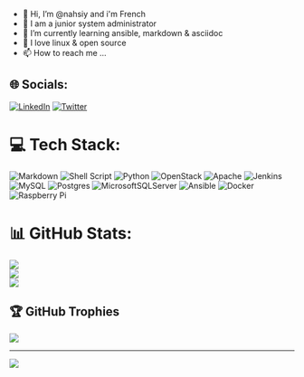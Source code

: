 - 👋 Hi, I’m @nahsiy and i'm French
- 👀 I am a junior system administrator
- 🌱 I’m currently learning ansible, markdown & asciidoc 
- 💞️ I love linux & open source 
- 📫 How to reach me ...

## 🌐 Socials:
[![LinkedIn](https://img.shields.io/badge/LinkedIn-%230077B5.svg?logo=linkedin&logoColor=white)](https://linkedin.com/in/christophemassieu) [![Twitter](https://img.shields.io/badge/Twitter-%231DA1F2.svg?logo=Twitter&logoColor=white)](https://twitter.com/NahsiY) 

# 💻 Tech Stack:
![Markdown](https://img.shields.io/badge/markdown-%23000000.svg?style=for-the-badge&logo=markdown&logoColor=white) ![Shell Script](https://img.shields.io/badge/shell_script-%23121011.svg?style=for-the-badge&logo=gnu-bash&logoColor=white) ![Python](https://img.shields.io/badge/python-3670A0?style=for-the-badge&logo=python&logoColor=ffdd54) ![OpenStack](https://img.shields.io/badge/Openstack-%23f01742.svg?style=for-the-badge&logo=openstack&logoColor=white) ![Apache](https://img.shields.io/badge/apache-%23D42029.svg?style=for-the-badge&logo=apache&logoColor=white) ![Jenkins](https://img.shields.io/badge/jenkins-%232C5263.svg?style=for-the-badge&logo=jenkins&logoColor=white) ![MySQL](https://img.shields.io/badge/mysql-%2300f.svg?style=for-the-badge&logo=mysql&logoColor=white) ![Postgres](https://img.shields.io/badge/postgres-%23316192.svg?style=for-the-badge&logo=postgresql&logoColor=white) ![MicrosoftSQLServer](https://img.shields.io/badge/Microsoft%20SQL%20Sever-CC2927?style=for-the-badge&logo=microsoft%20sql%20server&logoColor=white) ![Ansible](https://img.shields.io/badge/ansible-%231A1918.svg?style=for-the-badge&logo=ansible&logoColor=white) ![Docker](https://img.shields.io/badge/docker-%230db7ed.svg?style=for-the-badge&logo=docker&logoColor=white) ![Raspberry Pi](https://img.shields.io/badge/-RaspberryPi-C51A4A?style=for-the-badge&logo=Raspberry-Pi)
# 📊 GitHub Stats:
![](https://github-readme-stats.vercel.app/api?username=yishan&theme=monokai&hide_border=true&include_all_commits=true&count_private=false)<br/>
![](https://github-readme-streak-stats.herokuapp.com/?user=yishan&theme=monokai&hide_border=true)<br/>
![](https://github-readme-stats.vercel.app/api/top-langs/?username=yishan&theme=monokai&hide_border=true&include_all_commits=true&count_private=false&layout=compact)

## 🏆 GitHub Trophies
![](https://github-profile-trophy.vercel.app/?username=yishan&theme=monokai&no-frame=false&no-bg=true&margin-w=4)

---
[![](https://visitcount.itsvg.in/api?id=yishan&icon=0&color=0)](https://visitcount.itsvg.in)

<!-- Proudly created with GPRM ( https://gprm.itsvg.in ) -->
